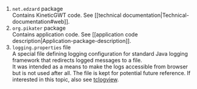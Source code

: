 <!-- --- title: Default package -->

1. `net.edzard` package  
Contains KineticGWT code. See [[technical documentation|Technical-documentation#web]].
2. `org.pikater` package  
Contains application code. See [[application code description|Application-package-description]].
3. `logging.properties` file  
A special file defining logging configuration for standard Java logging framework that redirects logged messages to a file.  
It was intended as a means to make the logs accessible from browser but is not used after all. The file is kept for potential future reference. If interested in this topic, also see [tclogview](https://github.com/happygiraffe/tclogview).